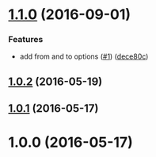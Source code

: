 <a name="1.1.0"></a>
# [1.1.0](https://github.com/mljs/binary-search/compare/v1.0.2...v1.1.0) (2016-09-01)


### Features

* add from and to options ([#1](https://github.com/mljs/binary-search/issues/1)) ([dece80c](https://github.com/mljs/binary-search/commit/dece80c))



<a name="1.0.2"></a>
## [1.0.2](https://github.com/mljs/binary-search/compare/v1.0.1...v1.0.2) (2016-05-19)



<a name="1.0.1"></a>
## [1.0.1](https://github.com/mljs/binary-search/compare/v1.0.0...v1.0.1) (2016-05-17)



<a name="1.0.0"></a>
# 1.0.0 (2016-05-17)



